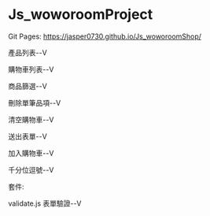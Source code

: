 # Js_woworoomProject

Git Pages: https://jasper0730.github.io/Js_woworoomShop/

產品列表--V

購物車列表--V

商品篩選--V

刪除單筆品項--V

清空購物車--V

送出表單--V

加入購物車--V

千分位逗號--V

套件:

validate.js 表單驗證--V
